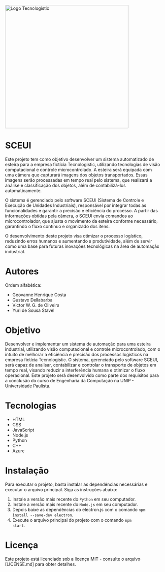 <img src="https://i.ibb.co/tYhF53d/teclogo.png" alt="Logo Tecnologistic" width="400"/>


# SCEUI

Este projeto tem como objetivo desenvolver um sistema automatizado de esteira para a empresa fictícia Tecnologistic, utilizando tecnologias de visão computacional e controle microcontrolado. A esteira será equipada com uma câmera que capturará imagens dos objetos transportados. Essas imagens serão processadas em tempo real pelo sistema, que realizará a análise e classificação dos objetos, além de contabilizá-los automaticamente.

O sistema é gerenciado pelo software SCEUI (Sistema de Controle e Execução de Unidades Industriais), responsável por integrar todas as funcionalidades e garantir a precisão e eficiência do processo. A partir das informações obtidas pela câmera, o SCEUI envia comandos ao microcontrolador, que ajusta o movimento da esteira conforme necessário, garantindo o fluxo contínuo e organizado dos itens.

O desenvolvimento deste projeto visa otimizar o processo logístico, reduzindo erros humanos e aumentando a produtividade, além de servir como uma base para futuras inovações tecnológicas na área de automação industrial.

# Autores

Ordem alfabética:

- Geovanne Henrique Costa
- Gustavo Dellabarba
- Victor W. G. de Oliveira
- Yuri de Sousa Stavel

# Objetivo

Desenvolver e implementar um sistema de automação para uma esteira industrial, utilizando visão computacional e controle microcontrolado, com o intuito de melhorar a eficiência e precisão dos processos logísticos na empresa fictícia Tecnologistic. O sistema, gerenciado pelo software SCEUI, será capaz de analisar, contabilizar e controlar o transporte de objetos em tempo real, visando reduzir a interferência humana e otimizar o fluxo operacional. Este projeto será desenvolvido como parte dos requisitos para a conclusão do curso de Engenharia da Computação na UNIP - Universidade Paulista.

# Tecnologias

- HTML
- CSS
- JavaScript
- Node.js
- Python
- C++
- Azure

# Instalação

Para executar o projeto, basta instalar as dependências necessárias e executar o arquivo principal. Siga as instruções abaixo:

1. Instale a versão mais recente do <code>Python</code> em seu computador.
2. Instale a versão mais recente do <code>Node.js</code> em seu computador.
2. Depois baixe as dependências do electron.js com o comando <code>npm install --save-dev electron</code>.
3. Execute o arquivo principal do projeto com o comando <code>npm start</code>.

# Licença

Este projeto está licenciado sob a licença MIT - consulte o arquivo [LICENSE.md] para obter detalhes.

